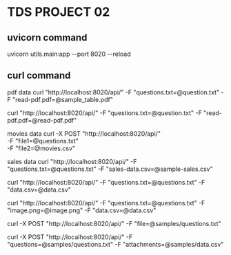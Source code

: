 # TDS PROJECT 02

## uvicorn command

uvicorn utils.main:app --port 8020 --reload

## curl command

pdf data
curl "http://localhost:8020/api/" -F "questions.txt=@question.txt" -F "read-pdf.pdf=@sample_table.pdf"

curl "http://localhost:8020/api/" -F "questions.txt=@question.txt" -F "read-pdf.pdf=@read-pdf.pdf"

movies data
curl -X POST "http://localhost:8020/api/" \
  -F "file1=@questions.txt" \
  -F "file2=@movies.csv"


sales data
curl "http://localhost:8020/api/" -F "questions.txt=@questions.txt" -F "sales-data.csv=@sample-sales.csv"

curl "http://localhost:8020/api/" -F "questions.txt=@questions.txt" -F "data.csv=@data.csv"


curl "http://localhost:8020/api/" -F "questions.txt=@questions.txt" -F "image.png=@image.png" -F "data.csv=@data.csv"

curl -X POST "http://localhost:8020/api/"   -F "file=@samples/questions.txt"

curl -X POST "http://localhost:8020/api/"   -F "questions=@samples/questions.txt" -F "attachments=@samples/data.csv"



